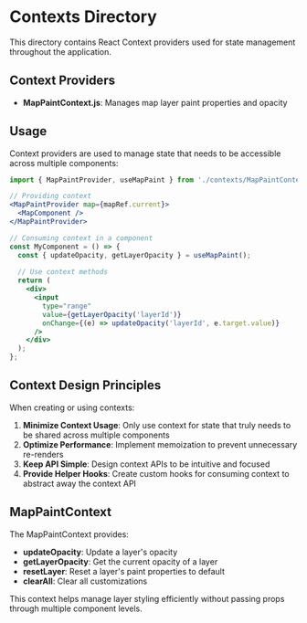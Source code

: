 # Contexts Directory

This directory contains React Context providers used for state management throughout the application.

## Context Providers

- **MapPaintContext.js**: Manages map layer paint properties and opacity

## Usage

Context providers are used to manage state that needs to be accessible across multiple components:

```jsx
import { MapPaintProvider, useMapPaint } from './contexts/MapPaintContext';

// Providing context
<MapPaintProvider map={mapRef.current}>
  <MapComponent />
</MapPaintProvider>

// Consuming context in a component
const MyComponent = () => {
  const { updateOpacity, getLayerOpacity } = useMapPaint();
  
  // Use context methods
  return (
    <div>
      <input 
        type="range" 
        value={getLayerOpacity('layerId')} 
        onChange={(e) => updateOpacity('layerId', e.target.value)}
      />
    </div>
  );
};
```

## Context Design Principles

When creating or using contexts:

1. **Minimize Context Usage**: Only use context for state that truly needs to be shared across multiple components
2. **Optimize Performance**: Implement memoization to prevent unnecessary re-renders
3. **Keep API Simple**: Design context APIs to be intuitive and focused
4. **Provide Helper Hooks**: Create custom hooks for consuming context to abstract away the context API

## MapPaintContext

The MapPaintContext provides:

- **updateOpacity**: Update a layer's opacity
- **getLayerOpacity**: Get the current opacity of a layer
- **resetLayer**: Reset a layer's paint properties to default
- **clearAll**: Clear all customizations

This context helps manage layer styling efficiently without passing props through multiple component levels.
